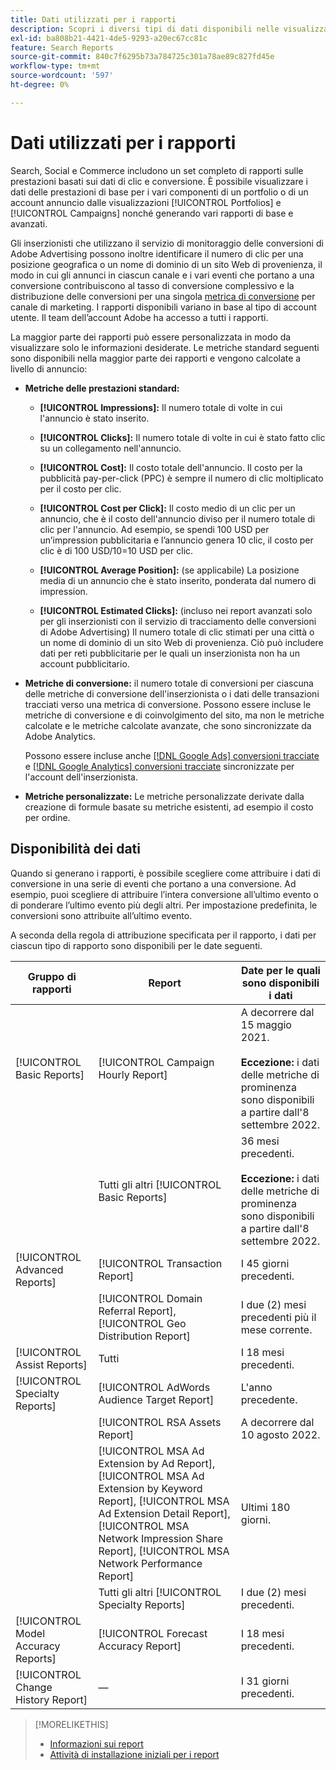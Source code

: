 ```yaml
---
title: Dati utilizzati per i rapporti
description: Scopri i diversi tipi di dati disponibili nelle visualizzazioni dati e nei rapporti personalizzati.
exl-id: ba808b21-4421-4de5-9293-a20ec67cc81c
feature: Search Reports
source-git-commit: 840c7f6295b73a784725c301a78ae89c827fd45e
workflow-type: tm+mt
source-wordcount: '597'
ht-degree: 0%

---
```


# Dati utilizzati per i rapporti

Search, Social e Commerce includono un set completo di rapporti sulle prestazioni basati sui dati di clic e conversione. È possibile visualizzare i dati delle prestazioni di base per i vari componenti di un portfolio o di un account annuncio dalle visualizzazioni [!UICONTROL Portfolios] e [!UICONTROL Campaigns] nonché generando vari rapporti di base e avanzati.

Gli inserzionisti che utilizzano il servizio di monitoraggio delle conversioni di Adobe Advertising possono inoltre identificare il numero di clic per una posizione geografica o un nome di dominio di un sito Web di provenienza, il modo in cui gli annunci in ciascun canale e i vari eventi che portano a una conversione contribuiscono al tasso di conversione complessivo e la distribuzione delle conversioni per una singola [metrica di conversione](/help/search-social-commerce/admin/conversion-metrics/conversion-metric-about.md) per canale di marketing. I rapporti disponibili variano in base al tipo di account utente. Il team dell’account Adobe ha accesso a tutti i rapporti.

La maggior parte dei rapporti può essere personalizzata in modo da visualizzare solo le informazioni desiderate. Le metriche standard seguenti sono disponibili nella maggior parte dei rapporti e vengono calcolate a livello di annuncio:

* **Metriche delle prestazioni standard:**

   * **[!UICONTROL Impressions]:** Il numero totale di volte in cui l&#39;annuncio è stato inserito.

   * **[!UICONTROL Clicks]:** Il numero totale di volte in cui è stato fatto clic su un collegamento nell&#39;annuncio.

   * **[!UICONTROL Cost]:** Il costo totale dell&#39;annuncio. Il costo per la pubblicità pay-per-click (PPC) è sempre il numero di clic moltiplicato per il costo per clic.

   * **[!UICONTROL Cost per Click]:** Il costo medio di un clic per un annuncio, che è il costo dell&#39;annuncio diviso per il numero totale di clic per l&#39;annuncio. Ad esempio, se spendi 100 USD per un’impression pubblicitaria e l’annuncio genera 10 clic, il costo per clic è di 100 USD/10=10 USD per clic.

   * **[!UICONTROL Average Position]:** (se applicabile) La posizione media di un annuncio che è stato inserito, ponderata dal numero di impression.

   * **[!UICONTROL Estimated Clicks]:** (incluso nei report avanzati solo per gli inserzionisti con il servizio di tracciamento delle conversioni di Adobe Advertising) Il numero totale di clic stimati per una città o un nome di dominio di un sito Web di provenienza. Ciò può includere dati per reti pubblicitarie per le quali un inserzionista non ha un account pubblicitario.

* **Metriche di conversione:** il numero totale di conversioni per ciascuna delle metriche di conversione dell&#39;inserzionista o i dati delle transazioni tracciati verso una metrica di conversione. Possono essere incluse le metriche di conversione e di coinvolgimento del sito, ma non le metriche calcolate e le metriche calcolate avanzate, che sono sincronizzate da Adobe Analytics.

  Possono essere incluse anche [[!DNL Google Ads] conversioni tracciate](/help/search-social-commerce/campaign-management/introduction/google-conversion-data.md) e [[!DNL Google Analytics] conversioni tracciate](/help/search-social-commerce/admin/data-sources/data-source-about.md) sincronizzate per l&#39;account dell&#39;inserzionista.

* **Metriche personalizzate:** Le metriche personalizzate derivate dalla creazione di formule basate su metriche esistenti, ad esempio il costo per ordine.

## Disponibilità dei dati

Quando si generano i rapporti, è possibile scegliere come attribuire i dati di conversione in una serie di eventi che portano a una conversione. Ad esempio, puoi scegliere di attribuire l’intera conversione all’ultimo evento o di ponderare l’ultimo evento più degli altri. Per impostazione predefinita, le conversioni sono attribuite all’ultimo evento.

A seconda della regola di attribuzione specificata per il rapporto, i dati per ciascun tipo di rapporto sono disponibili per le date seguenti.

| Gruppo di rapporti | Report | Date per le quali sono disponibili i dati |
|---|---|---|
| [!UICONTROL Basic Reports] | [!UICONTROL Campaign Hourly Report] | A decorrere dal 15 maggio 2021.<br><br><b>Eccezione:</b> i dati delle metriche di prominenza sono disponibili a partire dall&#39;8 settembre 2022. |
| | Tutti gli altri [!UICONTROL Basic Reports] | 36 mesi precedenti.<br><br><b>Eccezione:</b> i dati delle metriche di prominenza sono disponibili a partire dall&#39;8 settembre 2022. |
| [!UICONTROL Advanced Reports] | [!UICONTROL Transaction Report] | I 45 giorni precedenti. |
| | [!UICONTROL Domain Referral Report], [!UICONTROL Geo Distribution Report] | I due (2) mesi precedenti più il mese corrente. |
| [!UICONTROL Assist Reports] | Tutti | I 18 mesi precedenti. |
| [!UICONTROL Specialty Reports] | [!UICONTROL AdWords Audience Target Report] | L&#39;anno precedente. |
| | [!UICONTROL RSA Assets Report] | A decorrere dal 10 agosto 2022. |
| | [!UICONTROL MSA Ad Extension by Ad Report], [!UICONTROL MSA Ad Extension by Keyword Report], [!UICONTROL MSA Ad Extension Detail Report], [!UICONTROL MSA Network Impression Share Report], [!UICONTROL MSA Network Performance Report] | Ultimi 180 giorni. |
| | Tutti gli altri [!UICONTROL Specialty Reports] | I due (2) mesi precedenti. |
| [!UICONTROL Model Accuracy Reports] | [!UICONTROL Forecast Accuracy Report] | I 18 mesi precedenti. |
| [!UICONTROL Change History Report] | — | I 31 giorni precedenti. |

>[!MORELIKETHIS]
>
>* [Informazioni sui report](report-about.md)
>* [Attività di installazione iniziali per i report](initial-setup.md)

